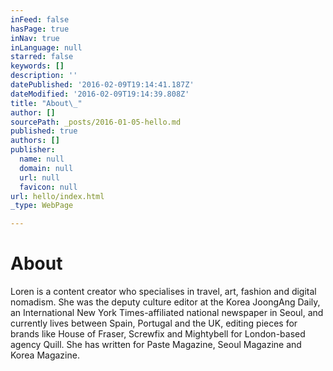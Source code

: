 ```yaml
---
inFeed: false
hasPage: true
inNav: true
inLanguage: null
starred: false
keywords: []
description: ''
datePublished: '2016-02-09T19:14:41.187Z'
dateModified: '2016-02-09T19:14:39.808Z'
title: "About\_"
author: []
sourcePath: _posts/2016-01-05-hello.md
published: true
authors: []
publisher:
  name: null
  domain: null
  url: null
  favicon: null
url: hello/index.html
_type: WebPage

---
```

# About 

Loren is a content
creator who specialises in travel, art, fashion and digital nomadism. She was
the deputy culture editor at the Korea JoongAng Daily, an International New
York Times-affiliated national newspaper in Seoul, and currently lives between
Spain, Portugal and the UK, editing pieces for brands like House of Fraser,
Screwfix and Mightybell for London-based agency Quill. She has written for
Paste Magazine, Seoul Magazine and Korea Magazine.